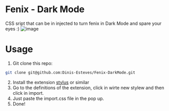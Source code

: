 # Fenix - Dark Mode
CSS sript that can be in injected to turn fenix in Dark Mode and spare your eyes :)
![image](https://github.com/Dinis-Esteves/Fenix-DarkMode/assets/66919841/988fd78f-214d-4e1d-bdec-50359712dbd4)


# Usage

1. Git clone this repo:

```bash
git clone git@github.com:Dinis-Esteves/Fenix-DarkMode.git
```

2. Install the extension [stylus](https://chromewebstore.google.com/detail/stylus/clngdbkpkpeebahjckkjfobafhncgmne) or similar
3. Go to the definitions of the extension, click in wirte new stylew and then click in import.
4. Just paste the import.css file in the pop up.
5. Done!
